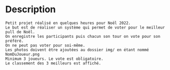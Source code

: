 # Description
	Petit projet réalisé en quelques heures pour Noël 2022.
	Le but est de réaliser un système qui permet de voter pour le meilleur pull de Noël.
	On enregistre les participants puis chacun son tour on vote pour son préféré.
	On ne peut pas voter pour soi-même.
	Les photos doivent être ajoutées au dossier img/ en étant nommé NomDuJoueur.png
	Minimum 3 joueurs. Le vote est obligatoire.
	Le classement des 3 meilleurs est affiché.
